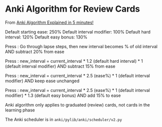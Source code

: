 # Anki Algorithm for Review Cards

From [Anki Algorithm Explained in 5 minutes!](https://www.youtube.com/watch?v=newlu_xQazU&t=289s)

Default starting ease: 250%
Default interval modifier: 100%
Default hard interval: 120%
Default easy bonus: 130%

Press <again>:  Go through lapse steps, then new interval becomes % of old interval AND subtract 20% from ease

Press <hard>:   new_interval = current_interval * 1.2 (default hard interval) * 1 (default interval modifier) 
AND subtract 15% from ease

Press <good>:   new_interval = current_interval * 2.5 (ease%) * 1 (default interval modifier) 
AND keep ease unchanged

Press <easy>:   new_interval = current_interval * 2.5 (ease%) * 1 (default interval modifier) * 1.3 (default easy bonus) 
AND add 15% to ease


Anki algorithm only applies to graduated (review) cards, not cards in the learning phase


The Anki scheduler is in `anki/pylib/anki/scheduler/v2.py`